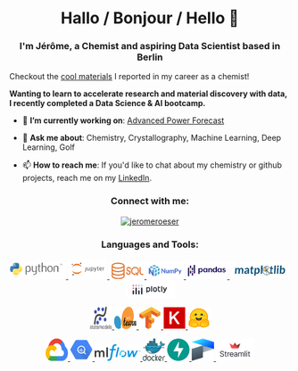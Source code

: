 <h1 align="center">Hallo / Bonjour / Hello 👋</h1>
<h3 align="center">I'm Jérôme, a Chemist and aspiring Data Scientist based in Berlin</h3>

Checkout the [cool materials](https://scholar.google.com/citations?user=4-LNNSoAAAAJ&hl=en) I reported in my career as a chemist!





**Wanting to learn to accelerate research and material discovery with data, I recently completed a Data Science & AI bootcamp.**




- 🔭 **I’m currently working on**: [Advanced Power Forecast](https://github.com/jerome-roeser/advanced-power-forecast)

- 💬 **Ask me about**: Chemistry, Crystallography, Machine Learning, Deep Learning, Golf

- 📫 **How to reach me**: If you'd like to chat about my chemistry or github projects, reach me on my [LinkedIn](https://www.linkedin.com/in/jeromeroeser/).

<h3 align="center">Connect with me:</h3>
<p align="center">
<a href="https://linkedin.com/in/jeromeroeser" target="blank"><img align="center" src="https://raw.githubusercontent.com/rahuldkjain/github-profile-readme-generator/master/src/images/icons/Social/linked-in-alt.svg" alt="jeromeroeser" height="30" width="40" /></a>
</p>

<h3 align="center">Languages and Tools:</h3>
<p align="center">
    <a href="" target="_blank" rel="noreferrer">
        <img src="logos/python-logo-inkscape.svg" alt="python" height="30"/>
    </a>
    <a href="" target="_blank" rel="noreferrer">
        <img src="logos/jupyter-ar21.svg" alt="jupyter" height="35"/>
    </a>
    <a href="" target="_blank" rel="noreferrer">
        <img src="logos/Sql_data_base_with_logo.svg" alt="SQL" height="30"/>
    </a>
    <a href="" target="_blank" rel="noreferrer">
        <img src="logos/NumPy_logo_2020.svg" alt="Numpy" height="30"/>
    </a>
    <a href="" target="_blank" rel="noreferrer">
        <img src="logos/Pandas_logo.svg" alt="Numpy" height="30"/>
    </a>
    <a href="" target="_blank" rel="noreferrer">
        <img src="logos/matplotlib_logo.svg" alt="matplotlib" height="30"/>
    </a>
    <a href="" target="_blank" rel="noreferrer">
        <img src="logos/Plotly-logo.png" alt="Numpy" height="30"/>
    </a>
</p>
<p align="center">
    <a href="" target="_blank" rel="noreferrer">
        <img src="logos/statsmodels-logo-v2.svg" alt="statsmodel" width="40" height="40"/>
    </a>
    <a href="" target="_blank" rel="noreferrer">
        <img src="logos/Scikit_learn_logo_small.svg" alt="scikit-learn" width="40" height="40"/>
    </a>
    <a href="" target="_blank" rel="noreferrer">
        <img src="logos/tensorflow.svg" alt="tensorflow" width="40" height="40"/>
    </a>
    <a href="" target="_blank" rel="noreferrer">
        <img src="logos/Keras_logo.svg" alt="keras" width="40" height="40"/>
    </a>
    <a href="https://scikit-learn.org/" target="_blank" rel="noreferrer">
        <img src="logos/HuggingFace.svg" alt="hugging-face" width="40" height="40"/>
    </a>
</p>
<p align="center">
    <a href="" target="_blank" rel="noreferrer">
        <img src="logos/google-cloud-1.svg" alt="GCP" width="40" height="40"/>
    </a>
    <a href="" target="_blank" rel="noreferrer">
        <img src="logos/google-bigquery-logo-1.svg" alt="BigQuery" width="40" height="40"/>
    </a>
    <a href="" target="_blank" rel="noreferrer">
        <img src="logos/MLflow-Logo.svg" alt="MLFlow" height="30"/>
    </a>
    <a href="" target="_blank" rel="noreferrer">
        <img src="logos/docker.svg" alt="docker" width="40" height="40"/>
    </a>
    <a href="" target="_blank" rel="noreferrer">
        <img src="logos/fastapi-1.svg" alt="fast API" width="40" height="40"/>
    </a>
    <a href="" target="_blank" rel="noreferrer">
        <img src="logos/prefect-1.svg" alt="prefect" width="40" height="40"/>
    </a>
    <a href="" target="_blank" rel="noreferrer">
        <img src="logos/Streamlit_logo_primary_colormark_darktext.svg" alt="streamlit" height="40"/>
    </a>
</p>


<!--
**jerome-roeser/jerome-roeser** is a ✨ _special_ ✨ repository because its `README.md` (this file) appears on your GitHub profile.

Here are some ideas to get you started:

- 🔭 I’m currently working on ...
- 🌱 I’m currently learning ...
- 👯 I’m looking to collaborate on ...
- 🤔 I’m looking for help with ...
- 💬 Ask me about ...
- 📫 How to reach me: ...
- 😄 Pronouns: ...
- ⚡ Fun fact: ...

-->

